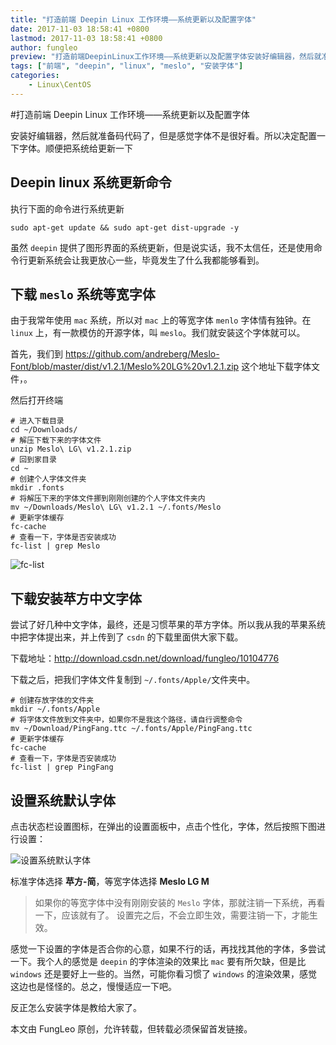 ```yaml
---
title: "打造前端 Deepin Linux 工作环境——系统更新以及配置字体"
date: 2017-11-03 18:58:41 +0800
lastmod: 2017-11-03 18:58:41 +0800
author: fungleo
preview: "打造前端DeepinLinux工作环境——系统更新以及配置字体安装好编辑器，然后就准备码代码了，但是感觉字体不是很好看。所以决定配置一下字体。顺便把系统给更新一下Deepinlinux系统更新命令执行下面的命令进行系统更新sudoapt-getupdate&&sudoapt-getdist-upgrade-y虽然deepin提供了图形界面的系统更新，但是说实话，我不太信任"
tags: ["前端", "deepin", "linux", "meslo", "安装字体"]
categories:
    - Linux\CentOS
---
```


#打造前端 Deepin Linux 工作环境——系统更新以及配置字体

安装好编辑器，然后就准备码代码了，但是感觉字体不是很好看。所以决定配置一下字体。顺便把系统给更新一下

## Deepin linux 系统更新命令

执行下面的命令进行系统更新

```#
sudo apt-get update && sudo apt-get dist-upgrade -y
```

虽然 `deepin` 提供了图形界面的系统更新，但是说实话，我不太信任，还是使用命令行更新系统会让我更放心一些，毕竟发生了什么我都能够看到。

## 下载 `meslo` 系统等宽字体

由于我常年使用 `mac` 系统，所以对 `mac` 上的等宽字体 `menlo` 字体情有独钟。在 `linux` 上，有一款模仿的开源字体，叫 `meslo`。我们就安装这个字体就可以。

首先，我们到 https://github.com/andreberg/Meslo-Font/blob/master/dist/v1.2.1/Meslo%20LG%20v1.2.1.zip 这个地址下载字体文件，。

然后打开终端

```#
# 进入下载目录
cd ~/Downloads/
# 解压下载下来的字体文件
unzip Meslo\ LG\ v1.2.1.zip
# 回到家目录
cd ~
# 创建个人字体文件夹
mkdir .fonts
# 将解压下来的字体文件挪到刚刚创建的个人字体文件夹内
mv ~/Downloads/Meslo\ LG\ v1.2.1 ~/.fonts/Meslo
# 更新字体缓存
fc-cache
# 查看一下，字体是否安装成功
fc-list | grep Meslo
```
![fc-list](http://img.blog.csdn.net/20171103184725295?watermark/2/text/aHR0cDovL2Jsb2cuY3Nkbi5uZXQvRnVuZ0xlbw==/font/5a6L5L2T/fontsize/400/fill/I0JBQkFCMA==/dissolve/70/gravity/SouthEast)

## 下载安装苹方中文字体

尝试了好几种中文字体，最终，还是习惯苹果的苹方字体。所以我从我的苹果系统中把字体提出来，并上传到了 `csdn` 的下载里面供大家下载。

下载地址：http://download.csdn.net/download/fungleo/10104776

下载之后，把我们字体文件复制到 `~/.fonts/Apple/`文件夹中。

```#
# 创建存放字体的文件夹
mkdir ~/.fonts/Apple
# 将字体文件放到文件夹中，如果你不是我这个路径，请自行调整命令
mv ~/Download/PingFang.ttc ~/.fonts/Apple/PingFang.ttc
# 更新字体缓存
fc-cache
# 查看一下，字体是否安装成功
fc-list | grep PingFang
```


## 设置系统默认字体

点击状态栏设置图标，在弹出的设置面板中，点击个性化，字体，然后按照下图进行设置：

![设置系统默认字体](http://img.blog.csdn.net/20171105152002549?watermark/2/text/aHR0cDovL2Jsb2cuY3Nkbi5uZXQvRnVuZ0xlbw==/font/5a6L5L2T/fontsize/400/fill/I0JBQkFCMA==/dissolve/70/gravity/SouthEast)

标准字体选择 **苹方-简**，等宽字体选择 **Meslo LG M**

> 如果你的等宽字体中没有刚刚安装的 `Meslo` 字体，那就注销一下系统，再看一下，应该就有了。
> 设置完之后，不会立即生效，需要注销一下，才能生效。

感觉一下设置的字体是否合你的心意，如果不行的话，再找找其他的字体，多尝试一下。我个人的感觉是 `deepin` 的字体渲染的效果比 `mac` 要有所欠缺，但是比 `windows` 还是要好上一些的。当然，可能你看习惯了 `windows` 的渲染效果，感觉这边也是怪怪的。总之，慢慢适应一下吧。

反正怎么安装字体是教给大家了。

本文由 FungLeo 原创，允许转载，但转载必须保留首发链接。